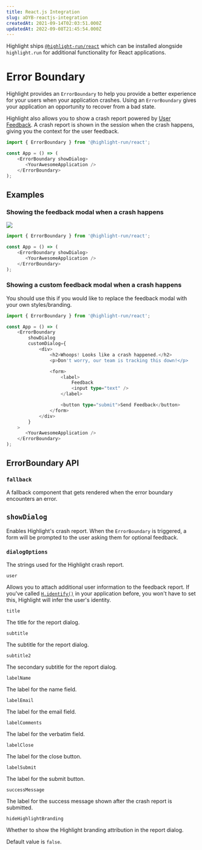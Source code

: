 ```yaml
---
title: React.js Integration
slug: aDYB-reactjs-integration
createdAt: 2021-09-14T02:03:51.000Z
updatedAt: 2022-09-08T21:45:54.000Z
---
```


Highlight ships [`@highlight-run/react`](https://github.com/highlight-run/react) which can be installed alongside `highlight.run` for additional functionality for React applications.

# Error Boundary

Highlight provides an `ErrorBoundary` to help you provide a better experience for your users when your application crashes. Using an `ErrorBoundary` gives your application an opportunity to recover from a bad state.

Highlight also allows you to show a crash report powered by [User Feedback](/product-features/user-feedback). A crash report is shown in the session when the crash happens, giving you the context for the user feedback.

```typescript
import { ErrorBoundary } from '@highlight-run/react';

const App = () => (
    <ErrorBoundary showDialog>
       <YourAwesomeApplication />
    </ErrorBoundary>
);
```

## Examples

### Showing the feedback modal when a crash happens

![](https://archbee-image-uploads.s3.amazonaws.com/XPwQFz8tul7ogqGkmtA0y/2VUVTR1ot591xUfJZSc3m_2022-01-1213-17.png)

```typescript
import { ErrorBoundary } from '@highlight-run/react';

const App = () => (
    <ErrorBoundary showDialog>
       <YourAwesomeApplication />
    </ErrorBoundary>
);
```

### Showing a custom feedback modal when a crash happens

You should use this if you would like to replace the feedback modal with your own styles/branding.

```typescript
import { ErrorBoundary } from '@highlight-run/react';

const App = () => (
    <ErrorBoundary
        showDialog
        customDialog={
            <div>
                <h2>Whoops! Looks like a crash happened.</h2>
                <p>Don't worry, our team is tracking this down!</p>

                <form>
                    <label>
                        Feedback
                        <input type="text" />
                    </label>

                    <button type="submit">Send Feedback</button>
                </form>
            </div>
        }
    >
       <YourAwesomeApplication />
    </ErrorBoundary>
);
```

## ErrorBoundary API

### `fallback`

A fallback component that gets rendered when the error boundary encounters an error.&#x20;

## `showDialog`

Enables Highlight's crash report. When the `ErrorBoundary` is triggered, a form will be prompted to the user asking them for optional feedback.

### `dialogOptions`

The strings used for the Highlight crash report.

`user`

Allows you to attach additional user information to the feedback report. If you've called [`H.identify()`](/api/client/h-identify) in your application before, you won't have to set this, Highlight will infer the user's identity.

`title`

The title for the report dialog.

`subtitle`

The subtitle for the report dialog.

`subtitle2`

The secondary subtitle for the report dialog.

`labelName`

The label for the name field.

`labelEmail`

The label for the email field.

`labelComments`

The label for the verbatim field.

`labelClose`

The label for the close button.

`labelSubmit`

The label for the submit button.

`successMessage`

The label for the success message shown after the crash report is submitted.

`hideHighlightBranding`

Whether to show the Highlight branding attribution in the report dialog.&#x20;

Default value is `false`.

